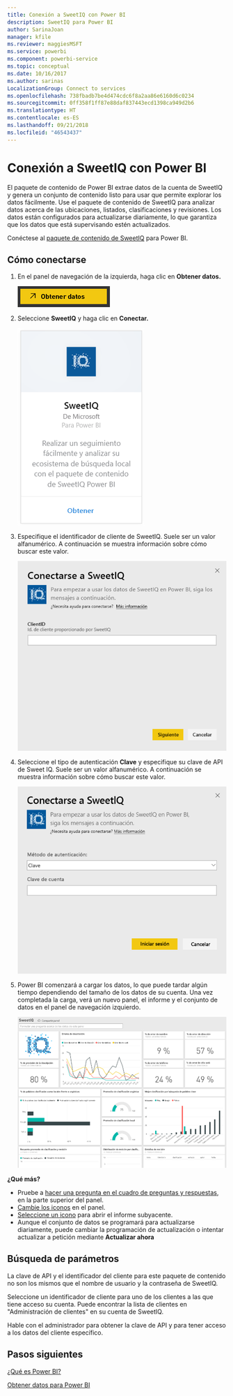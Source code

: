 ```yaml
---
title: Conexión a SweetIQ con Power BI
description: SweetIQ para Power BI
author: SarinaJoan
manager: kfile
ms.reviewer: maggiesMSFT
ms.service: powerbi
ms.component: powerbi-service
ms.topic: conceptual
ms.date: 10/16/2017
ms.author: sarinas
LocalizationGroup: Connect to services
ms.openlocfilehash: 738fbadb7be4d474cdc6f8a2aa86e6160d6c0234
ms.sourcegitcommit: 0ff358f1ff87e88daf837443ecd1398ca949d2b6
ms.translationtype: HT
ms.contentlocale: es-ES
ms.lasthandoff: 09/21/2018
ms.locfileid: "46543437"
---
```

# <a name="connect-to-sweetiq-with-power-bi"></a>Conexión a SweetIQ con Power BI
El paquete de contenido de Power BI extrae datos de la cuenta de SweetIQ y genera un conjunto de contenido listo para usar que permite explorar los datos fácilmente. Use el paquete de contenido de SweetIQ para analizar datos acerca de las ubicaciones, listados, clasificaciones y revisiones. Los datos están configurados para actualizarse diariamente, lo que garantiza que los datos que está supervisando estén actualizados.

Conéctese al [paquete de contenido de SweetIQ](https://app.powerbi.com/groups/me/getdata/services/sweetiq) para Power BI.

## <a name="how-to-connect"></a>Cómo conectarse
1. En el panel de navegación de la izquierda, haga clic en **Obtener datos.**
   
    ![](media/service-connect-to-sweetiq/getdata.png)
2. Seleccione **SweetIQ** y haga clic en **Conectar.**
   
    ![](media/service-connect-to-sweetiq/sweetiq.png)
3. Especifique el identificador de cliente de SweetIQ. Suele ser un valor alfanumérico. A continuación se muestra información sobre cómo buscar este valor.
   
    ![](media/service-connect-to-sweetiq/parameter.png)
4. Seleccione el tipo de autenticación **Clave** y especifique su clave de API de Sweet IQ. Suele ser un valor alfanumérico. A continuación se muestra información sobre cómo buscar este valor.
   
    ![](media/service-connect-to-sweetiq/credentials.png)
5. Power BI comenzará a cargar los datos, lo que puede tardar algún tiempo dependiendo del tamaño de los datos de su cuenta. Una vez completada la carga, verá un nuevo panel, el informe y el conjunto de datos en el panel de navegación izquierdo.
   
    ![](media/service-connect-to-sweetiq/dashboard.png)

**¿Qué más?**

* Pruebe a [hacer una pregunta en el cuadro de preguntas y respuestas](consumer/end-user-q-and-a.md), en la parte superior del panel.
* [Cambie los iconos](service-dashboard-edit-tile.md) en el panel.
* [Seleccione un icono](consumer/end-user-tiles.md) para abrir el informe subyacente.
* Aunque el conjunto de datos se programará para actualizarse diariamente, puede cambiar la programación de actualización o intentar actualizar a petición mediante **Actualizar ahora**

## <a name="finding-parameters"></a>Búsqueda de parámetros
La clave de API y el identificador del cliente para este paquete de contenido no son los mismos que el nombre de usuario y la contraseña de SweetIQ.

Seleccione un identificador de cliente para uno de los clientes a las que tiene acceso su cuenta. Puede encontrar la lista de clientes en "Administración de clientes" en su cuenta de SweetIQ.

Hable con el administrador para obtener la clave de API y para tener acceso a los datos del cliente específico.

## <a name="next-steps"></a>Pasos siguientes
[¿Qué es Power BI?](power-bi-overview.md)

[Obtener datos para Power BI](service-get-data.md)

